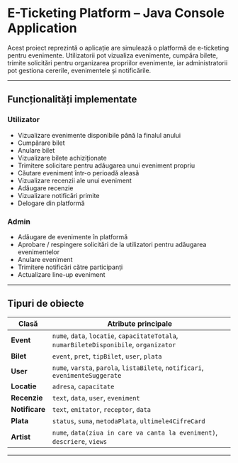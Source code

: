 # E-Ticketing Platform – Java Console Application

Acest proiect reprezintă o aplicație are simulează o platformă de e-ticketing pentru evenimente. Utilizatorii pot vizualiza evenimente, cumpăra bilete, trimite solicitări pentru organizarea propriilor evenimente, iar administratorii pot gestiona cererile, evenimentele și notificările.

---

## Funcționalități implementate

### Utilizator
- Vizualizare evenimente disponibile până la finalul anului
- Cumpărare bilet
- Anulare bilet
- Vizualizare bilete achiziționate
- Trimitere solicitare pentru adăugarea unui eveniment propriu
- Căutare eveniment într-o perioadă aleasă
- Vizualizare recenzii ale unui eveniment
- Adăugare recenzie
- Vizualizare notificări primite
- Delogare din platformă

### Admin
- Adăugare de evenimente în platformă
- Aprobare / respingere solicitări de la utilizatori pentru adăugarea evenimentelor
- Anulare eveniment
- Trimitere notificări către participanți
- Actualizare line-up eveniment

---

## Tipuri de obiecte

| Clasă          | Atribute principale                                                                    |
|----------------|----------------------------------------------------------------------------------------|
| **Event**      | `nume`, `data`, `locatie`, `capacitateTotala`, `numarBileteDisponibile`, `organizator` |
| **Bilet**      | `event`, `pret`, `tipBilet`, `user`, `plata`                                           |
| **User**       | `nume`, `varsta`, `parola`, `listaBilete`, `notificari`, `evenimenteSuggerate`         |
| **Locatie**    | `adresa`, `capacitate`                                                                 |
| **Recenzie**   | `text`, `data`, `user`, `eveniment`                                                    |
| **Notificare** | `text`, `emitator`, `receptor`, `data`                                                 |
| **Plata**      | `status`, `suma`, `metodaPlata`, `ultimele4CifreCard`                                  |
| **Artist**     | `nume`, `data(ziua in care va canta la eveniment)`, `descriere`, `views`               |

---